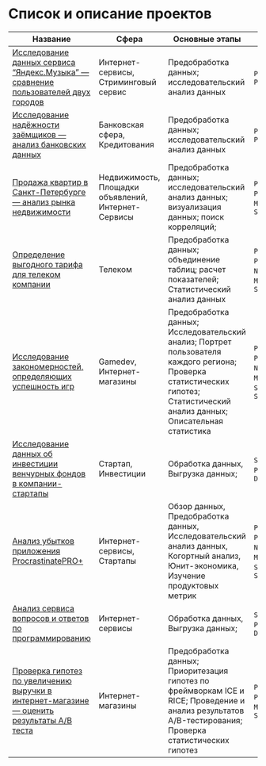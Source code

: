 # Список и описание проектов

|Название   	|Сфера   	|Основные этапы   	|Стек   	|
|---	|---	|---	|---	|
|[Исследование данных сервиса “Яндекс.Музыка” — сравнение пользователей двух городов](https://github.com/BlackAkcel/Yandex.Praktikum/blob/main/Yandex.Music/yandex_music.ipynb)   	|Интернет-сервисы, Стриминговый сервис   	|Предобработка данных; исследовательский анализ данных   	|`Python`, `Pandas`   	|
|[Исследование надёжности заёмщиков — анализ банковских данных](https://github.com/BlackAkcel/Yandex.Praktikum/blob/main/Analysis%20of%20bank%20data/bank.ipynb)   	|Банковская сфера, Кредитования  	|Предобработка данных; исследовательский анализ данных   	|`Python`, `Pandas`   	|
|[Продажа квартир в Санкт-Петербурге — анализ рынка недвижимости](https://github.com/BlackAkcel/Yandex.Praktikum/blob/main/Real%20estate%20market%20analysis/apartments.ipynb) |Недвижимость, Площадки объявлений, Интернет-Сервисы |Предобработка данных; исследовательский анализ данных; визуализация данных; поиск корреляций; |`Python`, `Pandas`, `Matplotlib`, `Seaborn` |
|[Определение выгодного тарифа для телеком компании](https://github.com/BlackAkcel/Yandex.Praktikum/blob/main/Stat/stat.ipynb)   	|Телеком   	|Предобработка данных; объединение таблиц; расчет показателей; Статистический анализ данных   	|`Python`, `Pandas`, `NumPy`, `Matplotlib`, `SciPy`   	|
[Исследование закономерностей, определяющих успешность игр](https://github.com/BlackAkcel/Yandex.Praktikum/blob/main/Games/games.ipynb)   	|Gamedev, Интернет-магазины   	|Предобработка данных; Исследовательский анализ; Портрет пользователя каждого региона; Проверка статистических гипотез; Статистический анализ данных; Описательная статистика   	|`Python`, `Pandas`, `NumPy`, `Matplotlib`, `SciPy`, `Seaborn`   	|
[Исследование данных об инвестиции венчурных фондов в компании-стартапы](https://github.com/BlackAkcel/Yandex.Praktikum/blob/main/SQL_1/sql_project_1.sql)   	|Стартап, Инвестиции   	|Обработка данных, Выгрузка данных;   	|`SQL`, `PostgreSQL`, `DBeaver`   	|
[Анализ убытков приложения ProcrastinatePRO+](https://github.com/BlackAkcel/Yandex.Praktikum/blob/main/Analysis%20of%20business%20indicators/analiz.ipynb)	|Интернет-сервисы, Стартапы |Обзор данных, Предобработка данных, Исследовательский анализ данных, Когортный анализ, Юнит-экономика, Изучение продуктовых метрик	| `Python`, `Pandas`, `NumPy`, `Matplotlib`, `SciPy`, `Seaborn`|
[Анализ сервиса вопросов и ответов по программированию](https://github.com/BlackAkcel/Yandex.Praktikum/blob/main/Analysis%20of%20the%20Programming%20questions%20and%20answers%20service/sql_project_2.sql)	|Интернет-сервисы |Обработка данных, Выгрузка данных; | `SQL`, `PostgreSQL`, `DBeaver` |
[Проверка гипотез по увеличению выручки в интернет-магазине — оценить результаты A/B теста](https://github.com/BlackAkcel/Yandex.Praktikum/blob/main/Hypotheses/Gip.ipynb) | Интернет-магазины|Предобработка данных; Приоритезация гипотез по фреймворкам ICE и RICE; Проведение и анализ результатов A/B-тестирования; Проверка статистических гипотез |`Python`, `Pandas`, `Matplotlib`, `SciPy` |


